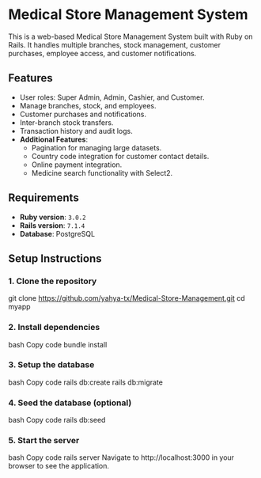 # Medical Store Management System
This is a web-based Medical Store Management System built with Ruby on Rails. It handles multiple branches, stock management, customer purchases, employee access, and customer notifications.
## Features
- User roles: Super Admin, Admin, Cashier, and Customer.
- Manage branches, stock, and employees.
- Customer purchases and notifications.
- Inter-branch stock transfers.
- Transaction history and audit logs.
- **Additional Features**:
  - Pagination for managing large datasets.
  - Country code integration for customer contact details.
  - Online payment integration.
  - Medicine search functionality with Select2.
## Requirements
- **Ruby version**: `3.0.2`
- **Rails version**: `7.1.4`
- **Database**: PostgreSQL
## Setup Instructions
### 1. Clone the repository
git clone https://github.com/yahya-tx/Medical-Store-Management.git
cd myapp
### 2. Install dependencies
bash
Copy code
bundle install
### 3. Setup the database
bash
Copy code
rails db:create
rails db:migrate
### 4. Seed the database (optional)
bash
Copy code
rails db:seed
### 5. Start the server
bash
Copy code
rails server
Navigate to http://localhost:3000 in your browser to see the application.
